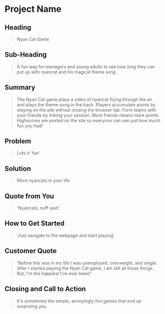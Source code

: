 # Project Name #

<!-- 
> This material was originally posted [here](http://www.quora.com/What-is-Amazons-approach-to-product-development-and-product-management). It is reproduced here for posterities sake.

There is an approach called "working backwards" that is widely used at Amazon. They work backwards from the customer, rather than starting with an idea for a product and trying to bolt customers onto it. While working backwards can be applied to any specific product decision, using this approach is especially important when developing new products or features.

For new initiatives a product manager typically starts by writing an internal press release announcing the finished product. The target audience for the press release is the new/updated product's customers, which can be retail customers or internal users of a tool or technology. Internal press releases are centered around the customer problem, how current solutions (internal or external) fail, and how the new product will blow away existing solutions.

If the benefits listed don't sound very interesting or exciting to customers, then perhaps they're not (and shouldn't be built). Instead, the product manager should keep iterating on the press release until they've come up with benefits that actually sound like benefits. Iterating on a press release is a lot less expensive than iterating on the product itself (and quicker!).

If the press release is more than a page and a half, it is probably too long. Keep it simple. 3-4 sentences for most paragraphs. Cut out the fat. Don't make it into a spec. You can accompany the press release with a FAQ that answers all of the other business or execution questions so the press release can stay focused on what the customer gets. My rule of thumb is that if the press release is hard to write, then the product is probably going to suck. Keep working at it until the outline for each paragraph flows. 

Oh, and I also like to write press-releases in what I call "Oprah-speak" for mainstream consumer products. Imagine you're sitting on Oprah's couch and have just explained the product to her, and then you listen as she explains it to her audience. That's "Oprah-speak", not "Geek-speak".

Once the project moves into development, the press release can be used as a touchstone; a guiding light. The product team can ask themselves, "Are we building what is in the press release?" If they find they're spending time building things that aren't in the press release (overbuilding), they need to ask themselves why. This keeps product development focused on achieving the customer benefits and not building extraneous stuff that takes longer to build, takes resources to maintain, and doesn't provide real customer benefit (at least not enough to warrant inclusion in the press release).
 -->
 
## Heading ##
  > Nyan Cat Game

## Sub-Heading ##
  > A fun way for teenagers and young adults to see how long they can put up with nyancat and his magical theme song

## Summary ##
  > The Nyan Cat game plays a video of nyancat flying through the air and plays the theme song in the back. Players accumulate points by staying on the site without closing the browser tab. Form teams with your friends by linking your session. More friends means more points. Highscores are posted on the site so everyone can see just how much fun you had!
## Problem ##
  > Lots o' fun'

## Solution ##
  > More nyancats in your life

## Quote from You ##
  > 'Nyancats, nuff said.'

## How to Get Started ##
  > 'Just navigate to the webpage and start playing'

## Customer Quote ##
  > 'Before this was in my life I was unemployed, overweight, and single. After I started playing the Nyan Cat game, I am still all those things. But, I'm the happiest I've ever been!'

## Closing and Call to Action ##
> It's sometimes the simple, annoyingly-fun games that end up surprising you.
